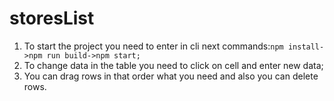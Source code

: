 # storesList

1. To start the project you need to enter in cli next commands:```npm install->npm run build->npm start;```
2. To change data in the table you need to click on cell and enter new data;
3. You can drag rows in that order what you need and also you can delete rows.
